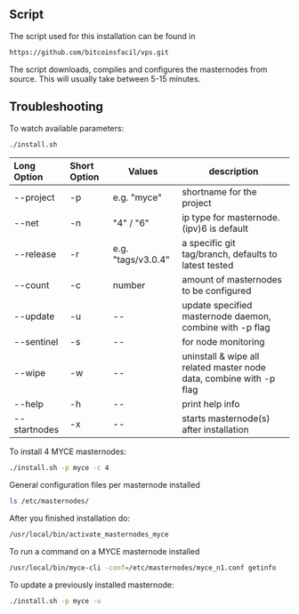 
## Script 

The script used for this installation can be found in 

```bash
https://github.com/bitcoinsfacil/vps.git 
```

The script downloads, compiles and configures the masternodes from source. This will usually take between 5-15 minutes.


## Troubleshooting 



To watch available parameters: 

```bash
./install.sh
```


| Long Option  | Short Option | Values              | description                                                         |
| :----------- | :----------- | ------------------- | ------------------------------------------------------------------- |
| --project    | -p           | e.g. "myce"         | shortname for the project                                           |
| --net        | -n           | "4" / "6"           | ip type for masternode. (ipv)6 is default                           |
| --release    | -r           | e.g. "tags/v3.0.4"  | a specific git tag/branch, defaults to latest tested                |
| --count      | -c           | number              | amount of masternodes to be configured                              |
| --update     | -u           | --                  | update specified masternode daemon, combine with -p flag            |
| --sentinel   | -s           | --                  | for node monitoring                                                 |
| --wipe       | -w           | --                  | uninstall & wipe all related master node data, combine with -p flag |
| --help       | -h           | --                  | print help info                                                     |
| --startnodes | -x           | --                  | starts masternode(s) after installation                             |


To install 4 MYCE masternodes:

```bash
./install.sh -p myce -c 4
```

General configuration files per masternode installed 

```bash
ls /etc/masternodes/
```

After you finished installation do:

```bash
/usr/local/bin/activate_masternodes_myce
```     

To run a command on a MYCE masternode installed

```bash
/usr/local/bin/myce-cli -conf=/etc/masternodes/myce_n1.conf getinfo

```

To update a previously installed masternode:

```bash
./install.sh -p myce -u
```

